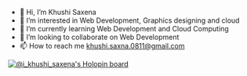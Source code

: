 - 👋 Hi, I’m Khushi Saxena
- 👀 I’m interested in Web Development, Graphics designing and cloud 
- 🌱 I’m currently learning Web Development and Cloud Computing
- 💞️ I’m looking to collaborate on Web Development
- 📫 How to reach me khushi.saxna.0811@gmail.com

<!---
khushi11saxena/khushi11saxena is a ✨ special ✨ repository because its `README.md` (this file) appears on your GitHub profile.
You can click the Preview link to take a look at your changes.
--->


[![@i_khushi_saxena's Holopin board](https://holopin.me/i_khushi_saxena)](https://holopin.io/@i_khushi_saxena)
